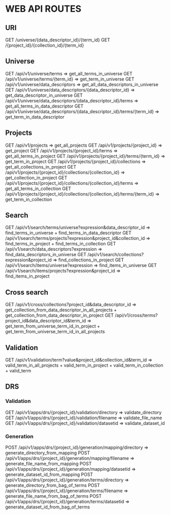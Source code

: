WEB API ROUTES
==============

## URI

GET /universe/{data_descriptor_id}/{term_id}
GET /{project_id}/{collection_id}/{term_id}

## Universe

GET /api/v1/universe/terms                                                 => get_all_terms_in_universe
GET /api/v1/universe/terms/{term_id}                                       => get_term_in_universe
GET /api/v1/universe/data_descriptors                                      => get_all_data_descriptors_in_universe
GET /api/v1/universe/data_descriptors/{data_descriptor_id}                 => get_data_descriptor_in_universe
GET /api/v1/universe/data_descriptors/{data_descriptor_id}/terms           => get_all_terms_in_data_descriptor
GET /api/v1/universe/data_descriptors/{data_descriptor_id}/terms/{term_id} => get_term_in_data_descriptor

## Projects

GET /api/v1/projects                                                          => get_all_projects
GET /api/v1/projects/{project_id}                                             => get_project
GET /api/v1/projects/{project_id}/terms                                       => get_all_terms_in_project
GET /api/v1/projects/{project_id}/terms/{term_id}                             => get_term_in_project
GET /api/v1/projects/{project_id}/collections                                 => get_all_collections_in_project
GET /api/v1/projects/{project_id}/collections/{collection_id}                 => get_collection_in_project
GET /api/v1/projects/{project_id}/collections/{collection_id}/terms           => get_all_terms_in_collection
GET /api/v1/projects/{project_id}/collections/{collection_id}/terms/{term_id} => get_term_in_collection

## Search

GET /api/v1/search/terms/universe?expression&data_descriptor_id       => find_terms_in_universe + find_terms_in_data_descriptor
GET /api/v1/search/terms/projects?expression&project_id&collection_id => find_terms_in_project + find_terms_in_collection
GET /api/v1/search/data_descriptors?expression                        => find_data_descriptors_in_universe
GET /api/v1/search/collections?expression&project_id                  => find_collections_in_project
GET /api/v1/search/items/universe?expression                          => find_items_in_universe
GET /api/v1/search/items/projects?expression&project_id               => find_items_in_project

## Cross search

GET /api/v1/cross/collections?project_id&data_descriptor_id   => get_collection_from_data_descriptor_in_all_projects +
                                                                 get_collection_from_data_descriptor_in_project
GET /api/v1/cross/terms?project_id&data_descriptor_id&term_id => get_term_from_universe_term_id_in_project +
                                                                 get_term_from_universe_term_id_in_all_projects

## Validation

GET /api/v1/validation/term?value&project_id&collection_id&term_id => valid_term_in_all_projects +
                                                                      valid_term_in_project +
                                                                      valid_term_in_collection +
                                                                      valid_term

## DRS

### Validation

GET /api/v1/apps/drs/{project_id}/validation/directory => validate_directory
GET /api/v1/apps/drs/{project_id}/validation/filename  => validate_file_name
GET /api/v1/apps/drs/{project_id}/validation/datasetid => validate_dataset_id

### Generation

POST /api/v1/apps/drs/{project_id}/generation/mapping/directory => generate_directory_from_mapping
POST /api/v1/apps/drs/{project_id}/generation/mapping/filename  => generate_file_name_from_mapping
POST /api/v1/apps/drs/{project_id}/generation/mapping/datasetid => generate_dataset_id_from_mapping
POST /api/v1/apps/drs/{project_id}/generation/terms/directory   => generate_directory_from_bag_of_terms
POST /api/v1/apps/drs/{project_id}/generation/terms/filename    => generate_file_name_from_bag_of_terms
POST /api/v1/apps/drs/{project_id}/generation/terms/datasetid   => generate_dataset_id_from_bag_of_terms
